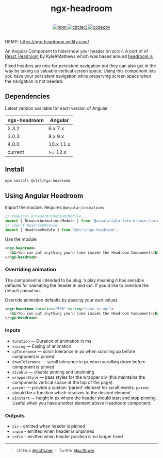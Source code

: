 <div align="center">
  <h1>ngx-headroom</h1>
  <br>
  <a href="https://www.npmjs.com/package/@ctrl/ngx-headroom">
    <img src="https://badge.fury.io/js/%40ctrl%2Fngx-headroom.svg" alt="npm">
  </a> 
  <a href="https://circleci.com/gh/TypeCtrl/ngx-headroom">
    <img src="https://circleci.com/gh/TypeCtrl/ngx-headroom.svg?style=svg" alt="circleci">
  </a> 
  <a href="https://codecov.io/github/typectrl/ngx-headroom">
    <img src="https://img.shields.io/codecov/c/github/typectrl/ngx-headroom.svg" alt="codecov">
  </a>
  <br>
  <br>
</div>

DEMO: https://ngx-headroom.netlify.com/

An Angular Component to hide/show your header on scroll. A port of of [React Headroom](https://github.com/KyleAMathews/react-headroom) by KyleAMathews which was based around [headroom.js](https://github.com/WickyNilliams/headroom.js)

Fixed headers are nice for persistent navigation but they can also get in the way by taking up valuable vertical screen space. Using this component lets you have your persistent navigation while preserving screen space when the navigation is not needed.

## Dependencies

Latest version available for each version of Angular

| ngx-headroom | Angular   |
| ------------ | --------- |
| 2.3.2        | 6.x 7.x   |
| 3.0.3        | 8.x 9.x   |
| 4.0.0        | 10.x 11.x |
| current      | >= 12.x   |

## Install

```sh
npm install @ctrl/ngx-headroom
```

## Using Angular Headroom

Import the module. Requires `@angular/animations`

```ts
// requires BrowserAnimationsModule
import { BrowserAnimationsModule } from '@angular/platform-browser/animations';
// import HeadroomModule
import { HeadroomModule } from '@ctrl/ngx-headroom';
```

Use the module

```html
<ngx-headroom>
  <h1>You can put anything you'd like inside the Headroom Component</h1>
</ngx-headroom>
```

### Overriding animation

The component is intended to be plug 'n play meaning it has sensible defaults for animating the header in and out. If you'd like to override the default animation.

Override animation defaults by passing your own values

```html
<ngx-headroom duration="500" easing="ease-in-out">
  <h1>You can put anything you'd like inside the Headroom Component</h1>
</ngx-headroom>
```

### Inputs

- `duration` — Duration of animation in ms
- `easing` — Easing of animation
- `upTolerance` — scroll tolerance in px when scrolling up before component is pinned
- `downTolerance` — scroll tolerance in px when scrolling down before component is pinned
- `disable` — disable pinning and unpinning
- `wrapperStyle` — pass styles for the wrapper div (this maintains the components vertical space at the top of the page).
- `parent` — provide a custom 'parent' element for scroll events. `parent` should be a function which resolves to the desired element.
- `pinStart` — height in px where the header should start and stop pinning. Useful when you have another element above Headroom component.

### Outputs

- `pin` - emitted when header is pinned
- `unpin` - emitted when header is unpinned
- `unfix` - emitted when header position is no longer fixed

---

> GitHub [@scttcper](https://github.com/scttcper) &nbsp;&middot;&nbsp;
> Twitter [@scttcper](https://twitter.com/scttcper)
